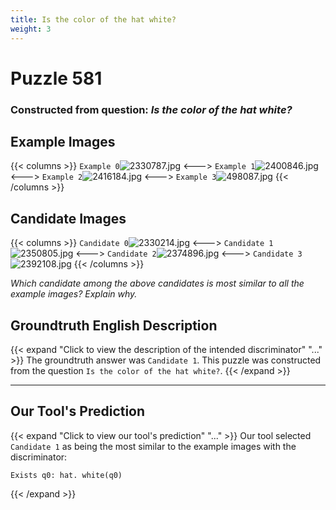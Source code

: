 ```yaml
---
title: Is the color of the hat white?
weight: 3
---
```


# Puzzle 581
### Constructed from question: _Is the color of the hat white?_


## Example Images
{{< columns >}}
`Example 0`![2330787.jpg](/gqa_images/2330787.jpg)
<--->
`Example 1`![2400846.jpg](/gqa_images/2400846.jpg)
<--->
`Example 2`![2416184.jpg](/gqa_images/2416184.jpg)
<--->
`Example 3`![498087.jpg](/gqa_images/498087.jpg)
{{< /columns >}}

## Candidate Images
{{< columns >}}
`Candidate 0`![2330214.jpg](/gqa_images/2330214.jpg)
<--->
`Candidate 1`![2350805.jpg](/gqa_images/2350805.jpg)
<--->
`Candidate 2`![2374896.jpg](/gqa_images/2374896.jpg)
<--->
`Candidate 3`![2392108.jpg](/gqa_images/2392108.jpg)
{{< /columns >}}

*Which candidate among the above candidates is most similar to all the example images? Explain why.*

## Groundtruth English Description

{{< expand "Click to view the description of the intended discriminator" "..." >}}
The groundtruth answer was `Candidate 1`. This puzzle was constructed from the question `Is the color of the hat white?`.
{{< /expand >}}

---

## Our Tool's Prediction

{{< expand "Click to view our tool's prediction" "..." >}}
Our tool selected `Candidate 1` as being the most similar to the example images with the discriminator:
```plaintext
Exists q0: hat. white(q0)
```
{{< /expand >}}
